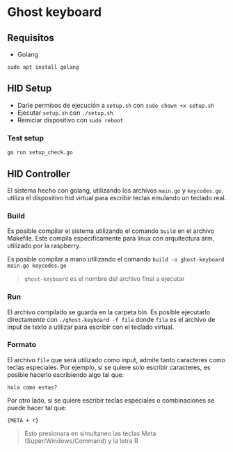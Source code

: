 
# Ghost keyboard

## Requisitos

- Golang

```shell
sudo apt install golang
```

## HID Setup

- Darle permisos de ejecución a `setup.sh` con `sudo chown +x setup.sh`
- Ejecutar `setup.sh` con `./setup.sh`
- Reiniciar dispositivo con `sudo reboot`

### Test setup

```shell
go run setup_check.go
```

## HID Controller

El sistema hecho con golang, utilizando los archivos `main.go` y `keycodes.go`, utiliza el dispositivo hid virtual para escribir teclas emulando un teclado real.

### Build

Es posible compilar el sistema utilizando el comando `build` en el archivo Makefile. Este compila especificamente para linux con arquitectura arm, utilizado por la raspberry.

Es posible compilar a mano utilizando el comando `build -o ghost-keyboard main.go keycodes.go`
> `ghost-keyboard` es el nombre del archivo final a ejecutar

### Run

El archivo compilado se guarda en la carpeta bin. Es posible ejecutarlo directamente con `./ghost-keyboard -f file` donde `file` es el archivo de input de texto a utilizar para escribir con el teclado virtual.

### Formato

El archivo `file` que será utilizado como input, admite tanto caracteres como teclas especiales.
Por ejemplo, si se quiere solo escribir caracteres, es posible hacerlo escribiendo algo tal que:
```
hola como estas?
```
Por otro lado, si se quiere escribir teclas especiales o combinaciones se puede hacer tal que:
```
{META + r}
```
> Esto presionara en simultaneo las teclas Meta (Super/Windows/Command) y la letra R


